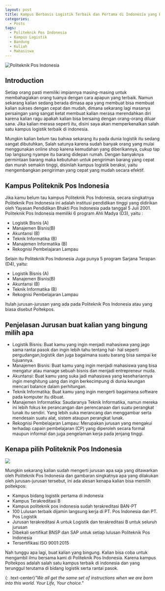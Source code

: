 ```yaml
---
layout: post
title: Kampus Berbasis Logistik Terbaik dan Pertama di Indonesia yang Bisa Kamu Pertimbangkan!
categories: 
  - Posts
tags:
  - Politeknik Pos Indonesia
  - Kampus Logistik
  - Bandung
  - Kuliah
  - Mahasiswa
---
```


![Politeknik Pos Indonesia](https://i.ytimg.com/vi/XvICz-8xB1E/maxresdefault.jpg "Politeknik Pos Indonesia")
## Introduction
Setiap orang pasti memiliki impiannya masing-masing untuk membahagiakan orang tuanya dengan cara apapun yang terbaik. Namun sekarang kalian sedang berada dimasa apa yang membuat bisa membuat kalian sukses dengan cepat dan mudah, dimana sekarang lagi masanya persaingan yang sangat ketat membuat kalian merasa merendahkan diri karena kalian ragu apakah kalian bisa bersaing dengan orang-orang diluar sana. Jika kalian merasa seperti itu, disini saya akan memperkenalkan salah satu kampus logistik terbaik di indonesia. 

Mungkin kalian belum tau bahwa sekarang itu pada dunia logistik itu sedang sangat dibutuhkan, Salah satunya karena sudah banyak orang yang mulai menggunakan online shop karena kemudahan yang diberikannya, cukup tap tap langsung nyampe itu barang didepan rumah.  Dengan banyaknya permintaan barang maka kebutuhan untuk pengiriman barang yang cepat dan murah semakin tinggi, disinilah kampus logistik beraksi, yaitu mengembangkan pengiriman yang cepat yang mudah secara efektif.

## Kampus Politeknik Pos Indonesia
Jika kamu belum tau kampus Politeknik Pos Indonesia, secara singkatnya Politeknik Pos Indonesia ini adalah institusi pendidikan tinggi yang didirikan oleh Yayasan Pendidikan Bhakti Pos Indonesia pada tanggal 5 Juli 2001. Politeknik Pos Indonesia memiliki 6 program Ahli Madya (D3), yaitu :
- Logistik Bisnis (A)
- Manajemen Bisnis(B)
- Akuntansi (B)
- Teknik Informatika (B)
- Manajemen Informatika (B)
- Rekognisi Pembelajaran Lampau

Selain itu Politeknik Pos Indonesia Juga punya 5 program Sarjana Terapan (D4), yaitu:
- Logistik Bisnis (A)
- Manajemen Bisnis(B)
- Akuntansi (B)
- Teknik Informatika (B)
- Rekognisi Pembelajaran Lampau

Itulah jurusan-jurusan yang ada pada Politeknik Pos Indonesia atau yang biasa disebut Poltekpos.

## Penjelasan Jurusan buat kalian yang bingung milih apa
- Logistik Bisnis: Buat kamu yang ingin menjadi mahasiswa yang jago sama rantai pasok dan ingin lebih tahu tentang hal- hal seperti pergudangan,logistik dan juga bagaimana suatu barang bisa sampai ke tujuannya.
- Manajemen Bisnis: Buat kamu yang ingin menjadi mahasiswa yang bisa mengatur atau manage sebuah bisnis dan menjadi entrepreneur muda.
- Akuntansi: Buat kamu yang suka jadi mahasiswa yang kesehariannya ingin menghitung uang dan ingin berkecimpung di dunia keungan mencari balance dalam perhitungan.
- Teknik Informatika: Buat kamu yang ingin mengerti bagaimana software pada komputer itu dibuat.
- Manajemen Informatika: Saudaranya Teknik Informatika, namun mereka ini lebih fokus ke perancangan dan perencanaan dari suatu perangkat lunak itu sendiri. Yang lebih suka merancang dan menggambar serta mendesain suatu alat, sistem ataupun perangkat lunak.
- Rekognisi Pembelajaran Lampau: Merupakan jurusan yang mengakui terhadap capain pembelajaran (CP) yang diperoleh secara formal maupun informal dan juga pengelaman kerja pada jenjang tinggi.

## Kenapa pilih Politeknik Pos Indonesia
![](http://poltekpos.ac.id/wp-content/uploads/Design-Banner-Poltekpos-NEW-AKRE.jpg)

Mungkin sekarang kalian sudah mengerti jurusan apa saja yang ditawarkan oleh Politeknik Pos Indonesia dan gambaran singkatnya apa yang dilakukan oleh jurusan-jurusan tersebut, ini ada alesan kenapa kalian bisa memilih poltekpos:
- Kampus bidang logistik pertama di indonesia
- Kampus Terakreditasi B
- Kampus politeknik pos indonesia sudah terakreditasi BAN-PT
- 100 Lulusan terbaik dijamin langsung kerja di PT. Pos Indonesia dan PT. Pos Logistik
- Jurusan terakreditasi A untuk Logistik dan terakreditasi B untuk seluruh jurusan
- Dibekali sertifikat BNSP dan SAP untuk setiap lulusan Politeknik Pos Indonesia 
- Tersertifikasi ISO 9001:2015

Nah tunggu apa lagi, buat kalian yang bingung. Kalian bisa coba untuk mengambil ilmu bersama kami di Politeknik Pos Indonesia. Karena kampus Poltekpos adalah salah satu kampus terbaik di indonesia dan yang terunggul terutama di bidang logistik serta rantai pasok. 


{: .text-center}*"We all get the same set of instructions when we are born into this world. Your Life, Your choice."*
